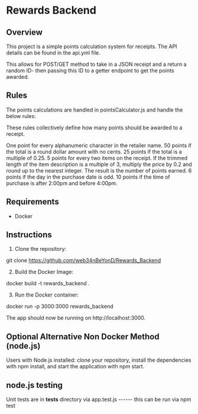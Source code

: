 # Rewards Backend

## Overview

This project is a simple points calculation system for receipts. The API details can be found in the api.yml file.

This allows for POST/GET method to take in a JSON receipt and a return a random ID- then passing this ID to a getter endpoint to get the points awarded.

## Rules

The points calculations are handled in pointsCalculator.js and handle the below rules:

These rules collectively define how many points should be awarded to a receipt.

One point for every alphanumeric character in the retailer name.
50 points if the total is a round dollar amount with no cents.
25 points if the total is a multiple of 0.25.
5 points for every two items on the receipt.
If the trimmed length of the item description is a multiple of 3, multiply the price by 0.2 and round up to the nearest integer. The result is the number of points earned.
6 points if the day in the purchase date is odd.
10 points if the time of purchase is after 2:00pm and before 4:00pm.

## Requirements

- Docker

## Instructions

1. Clone the repository:

git clone https://github.com/web34nBeYonD/Rewards_Backend

2. Build the Docker Image:

docker build -t rewards_backend .

3. Run the Docker container:

docker run -p 3000:3000 rewards_backend

The app should now be running on http://localhost:3000.

## Optional Alternative Non Docker Method (node.js)

Users with Node.js installed: clone your repository, install the dependencies with npm install, and start the application with npm start.

## node.js testing

Unit tests are in **tests** directory via app.test.js ------ this can be run via npm test
